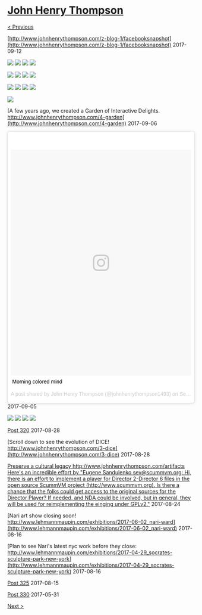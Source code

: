 # [John Henry Thompson](../README.md)

[< Previous](2017-09-13-1.md)



[http://www.johnhenrythompson.com/z-blog-1/facebooksnapshot](http://www.johnhenrythompson.com/z-blog-1/facebooksnapshot)
2017-09-12

[![](../media/2017-09-12/Timeline-Photos-For-Hillary-and-a-sane-compassionate-and-progres-thumb.jpg)](../posts/2017-09-12-2.md) [![](../media/2017-09-11/Timeline-Photos-Colored-mind-four-by-five-thumb.jpg)](../posts/2017-09-11-1.md) [![](../media/2017-09-11/Timeline-Photos-Colored-mind-good-morning-world-thumb.jpg)](../posts/2017-09-11-2.md) [![](../media/2017-09-11/Colored-mind-good-morning-world-thumb.jpg)](../posts/2017-09-11-3.md)

[![](../media/2017-09-11/Timeline-Photos-Colored-mind-good-morning-world-1-thumb.jpg)](../posts/2017-09-11-4.md) [![](../media/2017-09-09/Timeline-Photos-Colored-mind-made-in-North-America-thumb.jpg)](../posts/2017-09-09-2.md) [![](../media/2017-09-09/Timeline-Photos-My-neighborhood-in-transition-nobadistrict-com-thumb.jpg)](../posts/2017-09-09-3.md) [![](../media/2017-09-09/Timeline-Photos-My-neighborhood-in-transition-nobadistrict-com-1-thumb.jpg)](../posts/2017-09-09-4.md)

[![](../media/2017-09-09/Timeline-Photos-My-neighborhood-in-transition-nobadistrict-com-2-thumb.jpg)](../posts/2017-09-09-5.md) [![](../media/2017-09-09/Timeline-Photos-Fresh-palette-at-skysoup-org-thumb.jpg)](../posts/2017-09-09-6.md) [![](../media/2017-09-09/Timeline-Photos-Getting-my-rocks-off-at-skysoup-org-thumb.jpg)](../posts/2017-09-09-7.md) [![](../media/2017-09-08/Timeline-Photos-DICE-color-meter-of-brown-bag-test-at-nMAAHc-thumb.jpg)](../posts/2017-09-08-1.md)

[![](../media/2017-09-06/Timeline-Photos-Orchestrated-DICE-Using-devices-to-explore-art-a-thumb.jpg)](../posts/2017-09-06-1.md)

[A few years ago, we created a Garden of Interactive Delights. http://www.johnhenrythompson.com/4-garden](http://www.johnhenrythompson.com/4-garden)
2017-09-06



[<blockquote class="instagram-media" data-instgrm-captioned data-instgrm-version="7" style=" background:#FFF; border:0; border-radius:3px; box-shadow:0 0 1px 0 rgba(0,0,0,0.5),0 1px 10px 0 rgba(0,0,0,0.15); margin: 1px; max-width:658px; padding:0; width:99.375%; width:-webkit-calc(100% - 2px); width:calc(100% - 2px);"><div style="padding:8px;"> <div style=" background:#F8F8F8; line-height:0; margin-top:40px; padding:62.5% 0; text-align:center; width:100%;"> <div style=" background:url(data:image/png;base64,iVBORw0KGgoAAAANSUhEUgAAACwAAAAsCAMAAAApWqozAAAABGdBTUEAALGPC/xhBQAAAAFzUkdCAK7OHOkAAAAMUExURczMzPf399fX1+bm5mzY9AMAAADiSURBVDjLvZXbEsMgCES5/P8/t9FuRVCRmU73JWlzosgSIIZURCjo/ad+EQJJB4Hv8BFt+IDpQoCx1wjOSBFhh2XssxEIYn3ulI/6MNReE07UIWJEv8UEOWDS88LY97kqyTliJKKtuYBbruAyVh5wOHiXmpi5we58Ek028czwyuQdLKPG1Bkb4NnM+VeAnfHqn1k4+GPT6uGQcvu2h2OVuIf/gWUFyy8OWEpdyZSa3aVCqpVoVvzZZ2VTnn2wU8qzVjDDetO90GSy9mVLqtgYSy231MxrY6I2gGqjrTY0L8fxCxfCBbhWrsYYAAAAAElFTkSuQmCC); display:block; height:44px; margin:0 auto -44px; position:relative; top:-22px; width:44px;"></div></div> <p style=" margin:8px 0 0 0; padding:0 4px;"> <a href="https://www.instagram.com/p/BYp8SHXhfCt/" style=" color:#000; font-family:Arial,sans-serif; font-size:14px; font-style:normal; font-weight:normal; line-height:17px; text-decoration:none; word-wrap:break-word;" target="_blank">Morning colored mind</a></p> <p style=" color:#c9c8cd; font-family:Arial,sans-serif; font-size:14px; line-height:17px; margin-bottom:0; margin-top:8px; overflow:hidden; padding:8px 0 7px; text-align:center; text-overflow:ellipsis; white-space:nowrap;">A post shared by John Henry Thompson (@johnhenrythompson1493) on <time style=" font-family:Arial,sans-serif; font-size:14px; line-height:17px;" datetime="2017-09-05T10:05:20+00:00">Sep 5, 2017 at 3:05am PDT</time></p></div></blockquote> <script async defer src="//platform.instagram.com/en_US/embeds.js"></script>](https://www.instagram.com/p/BYp8SHXhfCt/)
2017-09-05

[![](../media/2017-09-05/Morning-colored-mind-thumb.jpg)](../posts/2017-09-05-2.md) [![](../media/2017-09-04/Gravity-Color-The-colored-mind-thumb.jpg)](../posts/2017-09-04-1.md) [![](../media/2017-09-04/The-colored-mind-series-thumb.jpg)](../posts/2017-09-04-2.md) [![](../media/2017-09-03/Timeline-Photos-Find-it-in-your-heart-thumb.jpg)](../posts/2017-09-03-1.md)



[Post 320](http://www.upworthy.com/the-forgotten-history-of-august-28-and-what-it-means-for-all-americans-today?g=2&c=ufb1)
2017-08-28



[Scroll down to see the evolution of DICE! http://www.johnhenrythompson.com/3-dice](http://www.johnhenrythompson.com/3-dice)
2017-08-28



[Preserve a cultural legacy http://www.johnhenrythompson.com/artifacts Here's an incredible effort by "Eugene Sandulenko <sev@scummvm.org>: Hi, there is an effort to implement a player for Director 2-Director 6 files in the open source ScummVM project (http://www.scummvm.org). Is there a chance that the folks could get access to the original sources for the Director Player? If needed, and NDA could be involved, but in general, they will be used for reimplementing the einging under GPLv2."](http://www.scummvm.org/)
2017-08-24



[Nari art show closing soon! http://www.lehmannmaupin.com/exhibitions/2017-06-02_nari-ward](http://www.lehmannmaupin.com/exhibitions/2017-06-02_nari-ward)
2017-08-16



[Plan to see Nari's latest nyc work before they close:   http://www.lehmannmaupin.com/exhibitions/2017-04-29_socrates-sculpture-park-new-york](http://www.lehmannmaupin.com/exhibitions/2017-04-29_socrates-sculpture-park-new-york)
2017-08-16



[Post 325](https://www.gofundme.com/duro-okera?pc=fb_dn_postdonate_r&rcid=r01-150280405933-324856eceecf43b8)
2017-08-15



[Post 330](http://m.huffpost.com/us/entry/us_592e471be4b055a197ce1e8b)
2017-05-31

[Next >](2017-01-16-1.md)